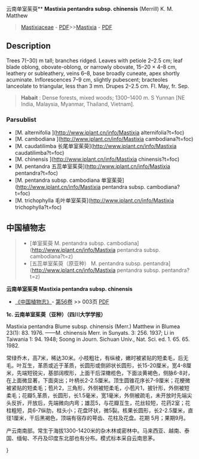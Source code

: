 云南单室茱萸** **Mastixia pentandra subsp. chinensis** (Merrill) K. M. Matthew

> [Mastixiaceae](http://www.iplant.cn/info/Mastixiaceae?t=foc) - [PDF](http://www.iplant.cn/foc/pdf/Mastixiaceae.pdf)>>[Mastixia](http://www.iplant.cn/info/Mastixia?t=foc) - [PDF](http://www.iplant.cn/foc/pdf/Mastixia.pdf)

## Description

Trees 7(–30) m tall; branches ridged. Leaves with petiole 2–2.5 cm; leaf blade oblong, obovate-oblong, or narrowly obovate, 15–20 × 4–8 cm, leathery or subleathery, veins 6–8, base broadly cuneate, apex shortly acuminate. Inflorescences 7–9 cm, slightly pubescent; bracteoles lanceolate to triangular, less than 3 mm. Drupes 2–2.5 cm. Fl. May, fr. Sep.

> **Habait** : 
> Dense forests, mixed woods; 1300–1400 m. S Yunnan [NE India, Malaysia, Myanmar, Thailand, Vietnam].

### Parsublist

* [M.  alternifolia  ](http://www.iplant.cn/info/Mastixia alternifolia?t=foc)
* [M.  cambodiana  ](http://www.iplant.cn/info/Mastixia cambodiana?t=foc)
* [M.  caudatilimba  长尾单室茱萸](http://www.iplant.cn/info/Mastixia caudatilimba?t=foc)
* [M.  chinensis  ](http://www.iplant.cn/info/Mastixia chinensis?t=foc)
* [M.  pentandra  五蕊单室茱萸](http://www.iplant.cn/info/Mastixia pentandra?t=foc)
* [M.  pentandra subsp. cambodiana  单室茱萸](http://www.iplant.cn/info/Mastixia pentandra subsp. cambodiana?t=foc)
* [M.  trichophylla  毛叶单室茱萸](http://www.iplant.cn/info/Mastixia trichophylla?t=foc)

## 中国植物志

> * [单室茱萸  M.  pentandra subsp. cambodiana](http://www.iplant.cn/info/Mastixia pentandra subsp. cambodiana?t=z)
> * [五蕊单室茱萸（原亚种）  M.  pentandra subsp. pentandra](http://www.iplant.cn/info/Mastixia pentandra subsp. pentandra?t=z)

**云南单室茱萸 Mastixia pentandra subsp. chinensis**

* [《中国植物志》](http://www.iplant.cn/frps)- [第56卷](http://www.iplant.cn/frps/vol/56) >> 003页 [PDF](http://www.iplant.cn/frps/pdf/56/003c.PDF)

**1c. 云南单室茱萸（亚种）（四川大学学报）**

Mastixia pentandra Blume subsp. chinensis (Merr.) Matthew in Blumea 23(1): 83. 1976. ——M. chinensis Merr. in Sunyats. 3: 256. 1937; Li in Taiwania 1: 94. 1948; Soong in Journ. Sichuan Univ., Nat. Sci. ed. 1. 65. 65. 1982.

常绿乔木，高7米，稀达30米。小枝粗壮，有纵棱，嫩时被紧贴的短柔毛，后无毛。叶互生，革质或近于革质，长圆形或倒卵状长圆形，长15-20厘米，宽4-8厘米，先端短锐尖，基部阔楔形，上面干后深橄榄色，下面淡黄褐色，侧脉6-8对，在上面微显著，下面突出；叶柄长2-2.5厘米。顶生圆锥花序长7-9厘米；花梗微被紧贴的短柔毛；苞片2，三角形，外侧被短柔毛，小苞片1，披针形，外侧被短柔毛；花瓣5,革质，长圆形，长1.5毫米，宽1毫米，外侧被疏毛，未开放时先端尖头反折，开放后，先端微向内弯；雄蕊5，与花瓣互生，花丝较短，花药2室；花柱粗短，具6-7纵肋，柱头小；花盘环状，微5裂。核果长圆形，长2-2.5厘米，直径1厘米，干后黑褐色，顶端有宿存的萼齿、花柱及花盘。花期 5月；果期9月。

产云南南部。常生于海拔1300-1420米的杂木林或密林中。马来西亚、越南、泰国、缅甸、不丹及印度东北部也有分布。模式标本采自云南思茅。

}